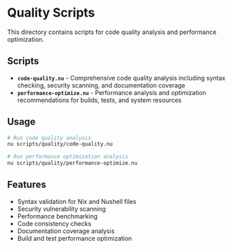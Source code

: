 # Quality Scripts

This directory contains scripts for code quality analysis and performance optimization.

## Scripts

- **`code-quality.nu`** - Comprehensive code quality analysis including syntax checking, security scanning, and documentation coverage
- **`performance-optimize.nu`** - Performance analysis and optimization recommendations for builds, tests, and system resources

## Usage

```bash
# Run code quality analysis
nu scripts/quality/code-quality.nu

# Run performance optimization analysis
nu scripts/quality/performance-optimize.nu
```

## Features

- Syntax validation for Nix and Nushell files
- Security vulnerability scanning
- Performance benchmarking
- Code consistency checks
- Documentation coverage analysis
- Build and test performance optimization 
